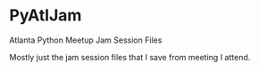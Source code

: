 # PyAtlJam
Atlanta Python Meetup Jam Session Files

Mostly just the jam session files that I save from meeting I attend.
